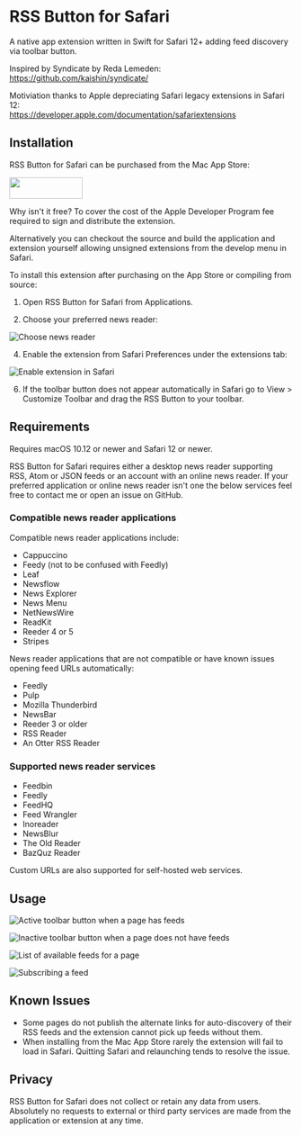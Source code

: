 # RSS Button for Safari
A native app extension written in Swift for Safari 12+ adding feed discovery via toolbar button. 

Inspired by Syndicate by Reda Lemeden:  
https://github.com/kaishin/syndicate/

Motiviation thanks to Apple depreciating Safari legacy extensions in Safari 12:  
https://developer.apple.com/documentation/safariextensions


## Installation

RSS Button for Safari can be purchased from the Mac App Store:  

<a href="https://itunes.apple.com/us/app/rss-button-for-safari/id1437501942?ls=1&mt=12"><img src="https://rss-extension.bitpiston.com/img/appstore-130x38@2x.png" width="130" height="38"></a>

Why isn't it free? To cover the cost of the Apple Developer Program fee required to sign and distribute the extension.

Alternatively you can checkout the source and build the application and extension yourself allowing unsigned extensions from the develop menu in Safari.

To install this extension after purchasing on the App Store or compiling from source:

1) Open RSS Button for Safari from Applications.

3) Choose your preferred news reader:

![Choose news reader](https://rss-extension.bitpiston.com/screens/choose-default-reader@2x.webp)

4) Enable the extension from Safari Preferences under the extensions tab:

![Enable extension in Safari](https://rss-extension.bitpiston.com/screens/enable-extension-from-safari@2x.webp)

6) If the toolbar button does not appear automatically in Safari go to View > Customize Toolbar and drag the RSS Button to your toolbar. 


## Requirements

Requires macOS 10.12 or newer and Safari 12 or newer.

RSS Button for Safari requires either a desktop news reader supporting RSS, Atom or JSON feeds or an account with an online news reader. If your preferred application or online news reader isn't one the below services feel free to contact me or open an issue on GitHub. 


### Compatible news reader applications

Compatible news reader applications include:
- Cappuccino 
- Feedy (not to be confused with Feedly)
- Leaf
- Newsflow
- News Explorer
- News Menu
- NetNewsWire
- ReadKit
- Reeder 4 or 5
- Stripes

News reader applications that are not compatible or have known issues opening feed URLs automatically:
- Feedly
- Pulp
- Mozilla Thunderbird
- NewsBar
- Reeder 3 or older
- RSS Reader
- An Otter RSS Reader


### Supported news reader services

- Feedbin
- Feedly
- FeedHQ
- Feed Wrangler
- Inoreader
- NewsBlur
- The Old Reader
- BazQuz Reader

Custom URLs are also supported for self-hosted web services.


## Usage

![Active toolbar button when a page has feeds](https://rss-extension.bitpiston.com/screens/page-has-feeds@2x.webp)

![Inactive toolbar button when a page does not have feeds](https://rss-extension.bitpiston.com/screens/no-feeds-available@2x.webp)

![List of available feeds for a page](https://rss-extension.bitpiston.com/screens/simply-view-feeds@2x.webp)

![Subscribing a feed](https://rss-extension.bitpiston.com/screens/subscribe-to-feed@2x.webp)


## Known Issues

- Some pages do not publish the alternate links for auto-discovery of their RSS feeds and the extension cannot pick up feeds without them. 
- When installing from the Mac App Store rarely the extension will fail to load in Safari. Quitting Safari and relaunching tends to resolve the issue.

## Privacy

RSS Button for Safari does not collect or retain any data from users. Absolutely no requests to external or third party services are made from the application or extension at any time.
